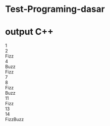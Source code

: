 # Test-Programing-dasar
# output C++
1                                                                                                                               
2                                                                                                                               
Fizz                                                                                                                            
4                                                                                                                               
Buzz                                                                                                                            
Fizz                                                                                                                            
7                                                                                                                               
8                                                                                                                               
Fizz                                                                                                                            
Buzz                                                                                                                            
11                                                                                                                              
Fizz                                                                                                                            
13                                                                                                                              
14                                                                                                                              
FizzBuzz  
